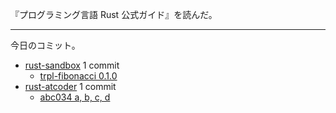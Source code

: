 『プログラミング言語 Rust 公式ガイド』を読んだ。

---

今日のコミット。

- [rust-sandbox](https://github.com/bouzuya/rust-sandbox) 1 commit
  - [trpl-fibonacci 0.1.0](https://github.com/bouzuya/rust-sandbox/commit/a47ecfd32dbe1436a00d2daa8bb67c16f47a46ad)
- [rust-atcoder](https://github.com/bouzuya/rust-atcoder) 1 commit
  - [abc034 a, b, c, d](https://github.com/bouzuya/rust-atcoder/commit/fe9fa4c1ef705a1b9b660c7471348ebbcece1244)
